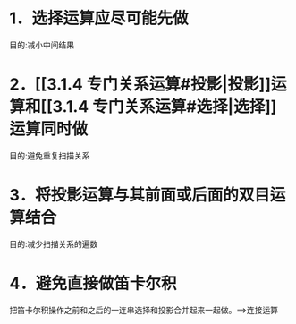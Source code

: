 # 1．选择运算应尽可能先做
目的:减小中间结果
# 2．[[3.1.4 专门关系运算#投影|投影]]运算和[[3.1.4 专门关系运算#选择|选择]]运算同时做
目的:避免重复扫描关系
# 3．将投影运算与其前面或后面的双目运算结合
目的:减少扫描关系的遍数
# 4．避免直接做笛卡尔积
把笛卡尔积操作之前和之后的一连串选择和投影合并起来一起做。==>连接运算

